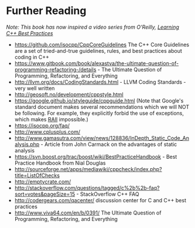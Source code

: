 # Further Reading

*Note: This book has now inspired a video series from O'Reilly, [Learning C++ Best Practices](http://shop.oreilly.com/product/0636920049814.do)*

 * https://github.com/isocpp/CppCoreGuidelines The C++ Core Guidelines are a set of tried-and-true guidelines, rules, and best practices about coding in C++ 
 * https://www.gitbook.com/book/alexastva/the-ultimate-question-of-programming-refactoring-/details - The Ultimate Question of Programming, Refactoring, and Everything
 * http://llvm.org/docs/CodingStandards.html - LLVM Coding Standards - very well written
 * http://geosoft.no/development/cppstyle.html
 * https://google.github.io/styleguide/cppguide.html (Note that Google's standard document makes several recommendations which we will NOT be following. For example, they explicitly forbid the use of exceptions, which makes [RAII](http://blog2.emptycrate.com/content/nobody-understands-c-part-2-raii) impossible.)
 * https://isocpp.org/faq/
 * http://www.cplusplus.com/
 * http://www.gamasutra.com/view/news/128836/InDepth_Static_Code_Analysis.php - Article from John Carmack on the advantages of static analysis
 * https://svn.boost.org/trac/boost/wiki/BestPracticeHandbook - Best Practice Handbook from Nial Douglas
 * http://sourceforge.net/apps/mediawiki/cppcheck/index.php?title=ListOfChecks
 * http://emptycrate.com/
 * http://stackoverflow.com/questions/tagged/c%2b%2b-faq?sort=votes&pageSize=15 - StackOverflow C++ FAQ
 * http://codergears.com/qacenter/ discussion center for C and C++ best practices
 * http://www.viva64.com/en/b/0391/ The Ultimate Question of Programming, Refactoring, and Everything
